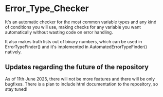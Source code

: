 # Error_Type_Checker

It's an automatic checker for the most common variable types and any kind of conditions you will use, making checks for any variable you want automatically without wasting code on error handling. 

It also makes truth lists out of binary numbers, which can be used in ErrorTypeFinder() and it's implemented in AutomatedErrorTypeFinder() natively.


## Updates regarding the future of the repository
As of 11th June 2025, there will not be more features and there will be only bugfixes. There is a plan to include html documentation to the repository, so stay tuned!
